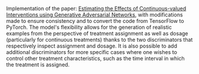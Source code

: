 Implementation of the paper: [Estimating the Effects of Continuous-valued Interventions using Generative Adversarial Networks](https://arxiv.org/abs/2002.12326), with modifications made to ensure consistency and to convert the code from TensorFlow to PyTorch. The model's flexibility allows for the generation of realistic examples from the perspective of treatment assignment as well as dosage (particularly for continuous treatments) thanks to the two discriminators that respectively inspect assignment and dosage. It is also possible to add additional discriminators for more specific cases where one wishes to control other treatment characteristics, such as the time interval in which the treatment is assigned.
